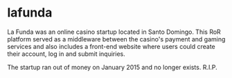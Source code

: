# lafunda

La Funda was an online casino startup located in Santo Domingo. This RoR platform served as a middleware between the casino's payment and gaming services and also includes a front-end website where users could create their account, log in and submit inquiries. 

The startup ran out of money on January 2015 and no longer exists. R.I.P.

